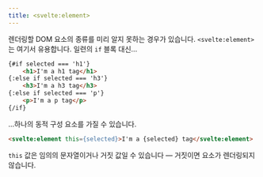 ```yaml
---
title: <svelte:element>
---
```


렌더링할 DOM 요소의 종류를 미리 알지 못하는 경우가 있습니다. `<svelte:element>`는 여기서 유용합니다. 일련의 `if` 블록 대신...

```html
{#if selected === 'h1'}
	<h1>I'm a h1 tag</h1>
{:else if selected === 'h3'}
	<h3>I'm a h3 tag</h3>
{:else if selected === 'p'}
	<p>I'm a p tag</p>
{/if}
```

...하나의 동적 구성 요소를 가질 수 있습니다.

```html
<svelte:element this={selected}>I'm a {selected} tag</svelte:element>
```

`this` 값은 임의의 문자열이거나 거짓 값일 수 있습니다 — 거짓이면 요소가 렌더링되지 않습니다.